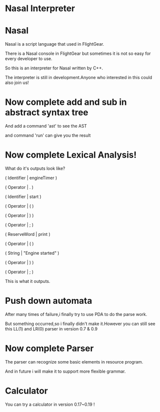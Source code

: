 # Nasal Interpreter

# Nasal

Nasal is a script language that used in FlightGear.

There is a Nasal console in FlightGear but sometimes it is not so easy for every developer to use.

So this is an interpreter for Nasal written by C++.

The interpreter is still in development.Anyone who interested in this could also join us!


# Now complete add and sub in abstract syntax tree

And add a command 'ast' to see the AST

and command 'run' can give you the result
  
  # Now complete Lexical Analysis!
  
  What do it's outputs look like?
  
( Identifier  | engineTimer )

( Operator    | . )

( Identifier  | start )

( Operator    | ( )

( Operator    | ) )

( Operator    | ; )

( ReserveWord | print )

( Operator    | ( )

( String      | "Engine started" )

( Operator    | ) )

( Operator    | ; )

This is what it outputs.

# Push down automata

After many times of failure,i finally try to use PDA to do the parse work.

But something occurred,so i finally didn't make it.However you can still see this LL(1) and LR(0) parser in version 0.7 & 0.9

# Now complete Parser

The parser can recognize some basic elements in resource program.

And in future i will make it to support more flexible grammar.

# Calculator

You can try a calculator in version 0.17~0.19 !
